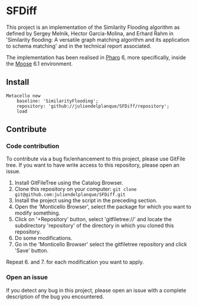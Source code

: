 # SFDiff
This project is an implementation of the Similarity Flooding algorithm as defined by Sergey Melnik, Hector Garcia-Molina, and Erhard Rahm in 'Similarity flooding: A versatile graph matching algorithm and its application to schema matching' and in the technical report associated.

The implementation has been realised in [Pharo](http://pharo.org/) 6, more specifically, inside the [Moose](http://www.moosetechnology.org) 6.1 environment.
## Install
```
Metacello new
    baseline: 'SimilarityFlooding';
    repository: 'github://juliendelplanque/SFDiff/repository';
    load
```

## Contribute
### Code contribution
To contribute via a bug fix/enhancement to this project, please use GitFile tree.
If you want to have write access to this repository, please open an issue.

1. Install GitFileTree using the Catalog Browser.
2. Clone this repository on your computer: `git clone git@github.com:juliendelplanque/SFDiff.git`
3. Install the project using the script in the preceding section.
4. Open the 'Monticello Browser', select the package for which you want to modify something.
5. Click on '+Repository' button, select 'gitfiletree://' and locate the subdirectory 'repository' of the directory in which you cloned this repository.
6. Do some modifications.
7. Go in the 'Monticello Browser' select the gitfiletree repository and click 'Save' button.

Repeat 6. and 7. for each modification you want to apply.

### Open an issue
If you detect any bug in this project, please open an issue with a complete description of the bug you encountered.
